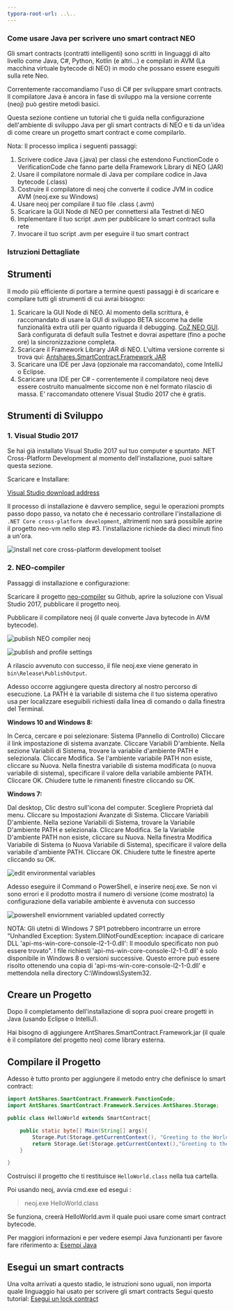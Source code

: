 ```yaml
---
typora-root-url: ..\..
---
```


### Come usare Java per scrivere uno smart contract NEO

Gli smart contracts (contratti intelligenti) sono scritti in linguaggi di alto livello come Java, C#, Python, Kotlin (e altri...) e compilati in AVM (La macchina virtuale bytecode di NEO) in modo che possano essere eseguiti sulla rete Neo. 

Correntemente raccomandiamo l'uso di C# per sviluppare smart contracts. Il compilatore Java è ancora in fase di sviluppo ma la versione corrente (neoj) può gestire metodi basici.

Questa sezione contiene un tutorial che ti guida nella configurazione dell'ambiente di sviluppo Java per gli smart contracts di NEO e ti da un'idea di ​​come creare un progetto smart contract e come compilarlo.

Nota: Il processo implica i seguenti passaggi:
1. Scrivere codice Java (.java) per classi che estendono FunctionCode o VerificationCode che fanno parte della Framework Library di NEO (JAR)
2. Usare il compilatore normale di Java per compilare codice in Java bytecode (.class)
3. Costruire il compilatore di neoj che converte il codice JVM in codice AVM (neoj.exe su Windows)
4. Usare neoj per compilare il tuo file .class (.avm)
5. Scaricare la GUI Node di NEO per connettersi alla Testnet di NEO
6. Implementare il tuo script .avm per pubblicare lo smart contract sulla rete
7. Invocare il tuo script .avm per eseguire il tuo smart contract

### Istruzioni Dettagliate

## Strumenti

Il modo più efficiente di portare a termine questi passaggi è di scaricare e compilare tutti gli strumenti di cui avrai bisogno:

1. Scaricare la GUI Node di NEO. Al momento della scrittura, è raccomandato di usare la GUI di sviluppo BETA siccome ha delle funzionalità extra utili per quanto riguarda il debugging. [CoZ NEO GUI](https://github.com/CityOfZion/neo-gui-developer). Sarà configurata di default sulla Testnet e dovrai aspettare (fino a poche ore) la sincronizzazione completa.
2. Scaricare il Framework Library JAR di NEO. L'ultima versione corrente si trova qui: [Antshares.SmartContract.Framework JAR](https://github.com/CityOfZion/neo-java-sdk/blob/master/target/org.neo.smartcontract.framework.jar)
3. Scaricare una IDE per Java (opzionale ma raccomandato), come IntelliJ o Eclipse.
4. Scaricare una IDE per C# - correntemente il compilatore neoj deve essere costruito manualmente siccome non è nel formato rilascio di massa. E' raccomandato ottenere Visual Studio 2017 che è gratis.

## Strumenti di Sviluppo

### 1. Visual Studio 2017

Se hai già installato Visual Studio 2017 sul tuo computer e spuntato .NET Cross-Platform Development al momento dell'installazione, puoi saltare questa sezione.

Scaricare e Installare:

[Visual Studio download address](https://www.visualstudio.com/products/visual-studio-community-vs)

Il processo di installazione è davvero semplice, segui le operazioni prompts passo dopo passo, va notato che é necessario controllare l'installazione di `.NET Core cross-platform development`, altrimenti non sará possibile aprire il progetto neo-vm nello step #3. l'installazione richiede da dieci minuti fino a un'ora.

![install net core cross-platform development toolset](/assets/install_core_cross_platform_development_toolset.png)

### 2. NEO-compiler

Passaggi di installazione e configurazione:

Scaricare il progetto [neo-compiler](https://github.com/neo-project/neo-compiler) su Github, aprire la soluzione con Visual Studio 2017, pubblicare il progetto neoj.

Pubblicare il compilatore neoj (il quale converte Java bytecode in AVM bytecode).

![publish NEO compiler neoj](/assets/publish_neo_compiler_neoj.png)

![publish and profile settings](/assets/publish_and_profile_settings.png)

A rilascio avvenuto con successo, il file neoj.exe viene generato in `bin\Release\PublishOutput`.

Adesso occorre aggiungere questa directory al nostro percorso di esecuzione. La PATH è la variabile di sistema che il tuo sistema operativo usa per localizzare eseguibili richiesti dalla linea di comando o dalla finestra del Terminal.

**Windows 10 and Windows 8:**

  In Cerca, cercare e poi selezionare: Sistema (Pannello di Controllo)
  Cliccare il link impostazione di sistema avanzate.
  Cliccare Variabili D'ambiente. Nella sezione Variabili di Sistema, trovare la variabile d'ambiente PATH e selezionala. Cliccare Modifica. Se l'ambiente variabile PATH non esiste, cliccare su Nuova.
  Nella finestra variabile di sistema modificata (o nuova variabile di sistema), specificare il valore della variabile ambiente PATH. Cliccare OK. Chiudere tutte le rimanenti finestre cliccando su OK.

**Windows 7:**

  Dal desktop, Clic destro sull'icona del computer.
  Scegliere Proprietà dal menu.
  Cliccare su Impostazioni Avanzate di Sistema.
  Cliccare Variabili D'ambiente. Nella sezione Variabili di Sistema, trovare la Variabile D'ambiente PATH e selezionala. Cliccare Modifica. Se la Variabile D'ambiente PATH non esiste, cliccare su Nuova. 
  Nella finestra Modifica Variabile di Sistema (o Nuova Variabile di Sistema), specificare il valore della variabile d'ambiente PATH. Cliccare OK. Chiudere tutte le finestre aperte cliccando su OK.

![edit environmental variables](/assets/edit_environmental_variables.png)

Adesso eseguire il Command o PowerShell, e inserire neoj.exe. Se non vi sono errori e il prodotto mostra il numero di versione (come mostrato) la configurazione della variabile ambiente è avvenuta con successo

![powershell enviornment variabled updated correctly](/assets/powershell_enviornment_variabled_updated_correctly.png)

NOTA: Gli utetni di Windows 7 SP1 potrebbero incontrarre un errore "Unhandled Exception: System.DllNotFoundException: incapace di caricare DLL 'api-ms-win-core-console-l2-1-0.dll': Il moodulo specificato non può essere trovato". I file richiesti 'api-ms-win-core-console-l2-1-0.dll' è solo disponibile in Windows 8 o versioni successive. Questo errore può essere risolto ottenendo una copia di 'api-ms-win-core-console-l2-1-0.dll' e mettendola nella directory C:\Windows\System32.

## Creare un Progetto

Dopo il completamento dell'installazione di sopra puoi creare progetti in Java (usando Eclipse o IntelliJ).

Hai bisogno di aggiungere AntShares.SmartContract.Framework.jar (il quale è  il compilatore del progetto neo) come library esterna.


## Compilare il Progetto

Adesso è tutto pronto per aggiungere il metodo entry che definisce lo smart contract:

```Java
import AntShares.SmartContract.Framework.FunctionCode;
import AntShares.SmartContract.Framework.Services.AntShares.Storage;

public class HelloWorld extends SmartContract{

    public static byte[] Main(String[] args){
        Storage.Put(Storage.getCurrentContext(), "Greeting to the World", "Hello World!");
        return Storage.Get(Storage.getCurrentContext(),"Greeting to the World");
    }

}
```

Costruisci il progetto che ti restituisce `HelloWorld.class` nella tua cartella.

Poi usando neoj, avvia cmd.exe ed esegui :
> neoj.exe HelloWorld.class

Se funziona, creerà HelloWorld.avm il quale puoi usare come smart contract bytecode.

Per maggiori informazioni e per vedere esempi Java funzionanti per favore fare riferimento a: [Esempi Java](https://github.com/neo-project/examples-java)

## Esegui un smart contracts

Una volta arrivati a questo stadio, le istruzioni sono uguali, non importa quale linguaggio hai usato per scrivere gli smart contracts 
Segui questo tutorial: [Esegui un lock contract](http://docs.neo.org/en-us/sc/tutorial/Lock2.html)
